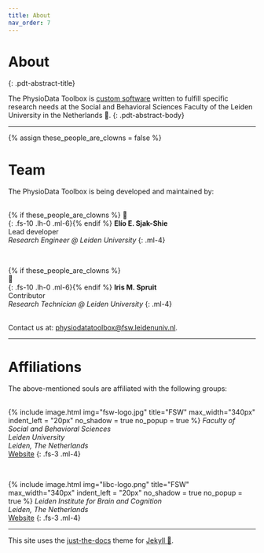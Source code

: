 ```yaml
---
title: About
nav_order: 7
---
```

# About 
{: .pdt-abstract-title}

The PhysioData Toolbox is [custom software](https://en.wikipedia.org/wiki/Custom_software) written to fulfill specific research needs at the Social and Behavioral Sciences Faculty of the Leiden University in the Netherlands 🌷.
{: .pdt-abstract-body}

---


{% assign these_people_are_clowns = false %}


# Team
The PhysioData Toolbox is being developed and maintained by:  
&nbsp;

{% if these_people_are_clowns %}
🤡   
{: .fs-10 .lh-0 .ml-6}{% endif %}
**Elío E. Sjak-Shie**  
Lead developer  
_Research Engineer @ Leiden University_
{: .ml-4}
  
&nbsp;  

{% if these_people_are_clowns %}&nbsp;  
🤡   
{: .fs-10 .lh-0 .ml-6}{% endif %}
**Iris M. Spruit**  
Contributor  
_Research Technician @ Leiden University_
{: .ml-4}

&nbsp;  
Contact us at: [physiodatatoolbox@fsw.leidenuniv.nl](mailto:physiodatatoolbox@fsw.leidenuniv.nl).

---

# Affiliations
The above-mentioned souls are affiliated with the following groups:  
&nbsp;

{% include image.html
    img="fsw-logo.jpg"
    title="FSW"
    max_width="340px"
    indent_left = "20px"
    no_shadow = true
    no_popup = true
    %}
_Faculty of Social and Behavioral Sciences  
Leiden University  
Leiden, The Netherlands_  
[Website](https://www.universiteitleiden.nl/en/social-behavioural-sciences/)
{: .fs-3 .ml-4}
  
&nbsp;  
  
{% include image.html
    img="libc-logo.png"
    title="FSW"
    max_width="340px"
    indent_left = "20px"
    no_shadow = true
    no_popup = true
    %}
_Leiden Institute for Brain and Cognition  
Leiden, The Netherlands_  
[Website](https://www.universiteitleiden.nl/en/social-behavioural-sciences/libc)
{: .fs-3 .ml-4}

---

This site uses the [just-the-docs](https://github.com/pmarsceill/just-the-docs) theme for [Jekyll 🧪](https://jekyllrb.com/).